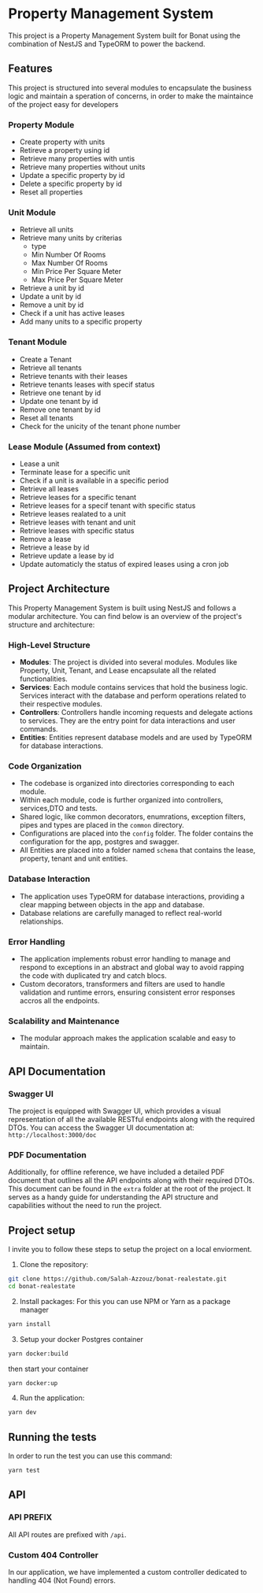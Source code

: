 # Property Management System
This project is a Property Management System built for Bonat using the combination of NestJS and TypeORM to power the backend.

## Features
This project is structured into several modules to encapsulate the business logic and maintain a speration of concerns, in order to make the maintaince of the project easy for developers

### Property Module
- Create property with units
- Retireve a property using id
- Retrieve many properties with untis
- Retrieve many properties without units
- Update a specific property by id
- Delete a specific property by id
- Reset all properties

### Unit Module
- Retrieve all units
- Retrieve many units by criterias
    - type
    - Min Number Of Rooms
    - Max Number Of Rooms
    - Min Price Per Square Meter
    - Max Price Per Square Meter
- Retrieve a unit by id
- Update a unit by id
- Remove a unit by id
- Check if a unit has active leases
- Add many units to a specific property

### Tenant Module
- Create a Tenant
- Retrieve all tenants
- Retrieve tenants with their leases
- Retrieve tenants leases with specif status
- Retrieve one tenant by id
- Update one tenant by id
- Remove one tenant by id
- Reset all tenants
- Check for the unicity of the tenant phone number

### Lease Module (Assumed from context)
- Lease a unit
- Terminate lease for a specific unit
- Check if a unit is available in a specific period
- Retrieve all leases
- Retrieve leases for a specific tenant
- Retrieve leases for a specif tenant with specific status
- Retrieve leases realated to a unit
- Retrieve leases with tenant and unit
- Retrieve leases with specific status
- Remove a lease
- Retrieve a lease by id
- Retrieve update a lease by id
- Update automaticly the status of expired leases using a cron job

## Project Architecture
 This Property Management System is built using NestJS and follows a modular architecture. 
 You can find below is an overview of the project's structure and architecture:

### High-Level Structure
- **Modules**: The project is divided into several modules.
Modules like Property, Unit, Tenant, and Lease encapsulate all the related functionalities.
- **Services**: Each module contains services that hold the business logic. Services interact with the database and perform operations related to their respective modules.
- **Controllers**: Controllers handle incoming requests and delegate actions to services. They are the entry point for data interactions and user commands.
- **Entities**: Entities represent database models and are used by TypeORM for database interactions.

### Code Organization
- The codebase is organized into directories corresponding to each module.
- Within each module, code is further organized into controllers, services,DTO and tests.
- Shared logic, like common decorators, enumrations, exception filters, pipes and types are placed in the `common` directory.
- Configurations are placed into the `config` folder. The folder contains the configuration for the app, postgres and swagger.
- All Entities are placed into a folder named `schema` that contains the lease, property, tenant and unit entities.

### Database Interaction
- The application uses TypeORM for database interactions, providing a clear mapping between objects in the app and database.
- Database relations are carefully managed to reflect real-world relationships.

### Error Handling
- The application implements robust error handling to manage and respond to exceptions in an abstract and global way to avoid rapping the code with duplicated try and catch blocs.
- Custom decorators, transformers and filters are used to handle validation and runtime errors, ensuring consistent error responses accros all the endpoints.

### Scalability and Maintenance
- The modular approach makes the application scalable and easy to maintain. 

## API Documentation 
### Swagger UI
The project is equipped with Swagger UI, which provides a visual representation of all the available RESTful endpoints along with the required DTOs. 
You can access the Swagger UI documentation at: `http://localhost:3000/doc`
### PDF Documentation
Additionally, for offline reference, we have included a detailed PDF document that outlines all the API endpoints along with their required DTOs. 
This document can be found in the `extra` folder at the root of the project. 
It serves as a handy guide for understanding the API structure and capabilities without the need to run the project.


## Project setup 
I invite you to follow these steps to setup the project on a local enviorment.

1. Clone the repository:
```bash
git clone https://github.com/Salah-Azzouz/bonat-realestate.git
cd bonat-realestate
```

2. Install packages:
For this you can use NPM or Yarn as a package manager
```bash
yarn install
```

3. Setup your docker Postgres container
```bash
yarn docker:build
```
then start your container
```bash
yarn docker:up
```

4. Run the application:
```bash
yarn dev
```


## Running the tests
In order to run the test you can use this command:
```bash
yarn test
```

## API
### API PREFIX
All API routes are prefixed with `/api`. 
### Custom 404 Controller
In our application, we have implemented a custom controller dedicated to handling 404 (Not Found) errors.
